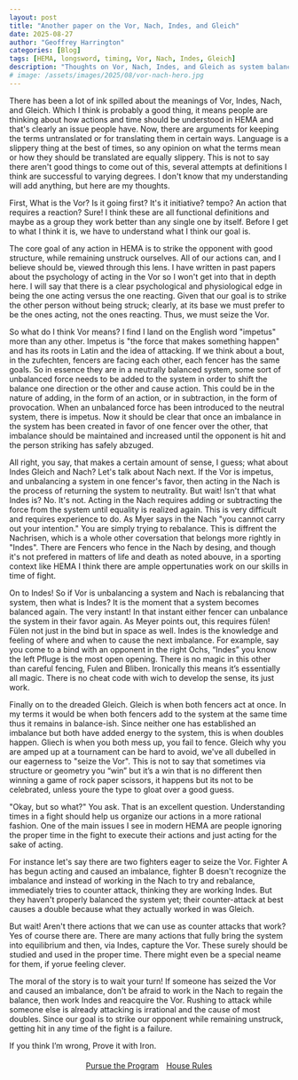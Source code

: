 ```yaml
---
layout: post
title: "Another paper on the Vor, Nach, Indes, and Gleich"
date: 2025-08-27
author: "Geoffrey Harrington"
categories: [Blog]
tags: [HEMA, longsword, timing, Vor, Nach, Indes, Gleich]
description: "Thoughts on Vor, Nach, Indes, and Gleich as system balance/imbalance and practical timing."
# image: /assets/images/2025/08/vor-nach-hero.jpg
---
```


There has been a lot of ink spilled about the meanings of Vor, Indes, Nach, and Gleich. Which I think is probably a good thing, it means people are thinking about how actions and time should be understood in HEMA and that's clearly an issue people have. Now, there are arguments for keeping the terms untranslated or for translating them in certain ways. Language is a slippery thing at the best of times, so any opinion on what the terms mean or how they should be translated are equally slippery. This is not to say there aren't good things to come out of this, several attempts at definitions I think are successful to varying degrees. I don't know that my understanding will add anything, but here are my thoughts.  

First, What is the Vor? Is it going first? It's it initiative? tempo? An action that requires a reaction? Sure\! I think these are all functional definitions and maybe as a group they work better than any single one by itself. Before I get to what I think it is, we have to understand what I think our goal is.

The core goal of any action in HEMA is to strike the opponent with good structure, while remaining unstruck ourselves. All of our actions can, and I believe should be, viewed through this lens. I have written in past papers about the psychology of acting in the Vor so I won't get into that in depth here. I will say that there is a clear psychological and physiological edge in being the one acting versus the one reacting. Given that our goal is to strike the other person without being struck; clearly, at its base we must prefer to be the ones acting, not the ones reacting. Thus, we must seize the Vor. 

So what do I think Vor means? I find I land on the English word "impetus" more than any other. Impetus is "the force that makes something happen" and has its roots in Latin and the idea of attacking. If we think about a bout, in the zufechten, fencers are facing each other, each fencer has the same goals. So in essence they are in a neutrally balanced system, some sort of unbalanced force needs to be added to the system in order to shift the balance one direction or the other and cause action.  This could be in the nature of adding, in the form of an action, or in subtraction, in the form of provocation. When an unbalanced force has been introduced to the neutral system, there is impetus. Now it should be clear that once an imbalance in the system has been created in favor of one fencer over the other, that imbalance should be maintained and increased until the opponent is hit and the person striking has safely abzuged. 

All right, you say, that makes a certain amount of sense, I guess; what about Indes Gleich and Nach? Let's talk about Nach next. If the Vor is impetus, and unbalancing a system in one fencer's favor, then acting in the Nach is the process of returning the system to neutrality. But wait\! Isn't that what Indes is? No. It's not. Acting in the Nach requires adding or subtracting the force from the system until equality is realized again. This is very difficult and requires experience to do. As Myer says in the Nach "you cannot carry out your intention." You are simply trying to rebalance. This is diffrent the Nachrisen, which is a whole other coversation that belongs more rightly in "Indes". There are Fencers who fence in the Nach by desing, and though it's not prefered in matters of life and death as noted abouve, in a sporting context like HEMA I think there are ample oppertunaties work on our skills in time of fight. 

On to Indes\! So if Vor is unbalancing a system and Nach is rebalancing that system, then what is Indes? It is the moment that a system becomes balanced again. The very instant\! In that instant either fencer can unbalance the system in their favor again. As Meyer points out, this requires fülen\! Fülen not just in the bind but in space as well. Indes is the knowledge and feeling of where and when to cause the next imbalance.  For example, say you come to a bind with an opponent in the right Ochs, “Indes” you know the left Pfluge is the most open opening. There is no magic in this other than careful fencing, Fulen and Bliben. Ironically this means it’s essentially all magic. There is no cheat code with wich to develop the sense, its just work.

Finally on to the dreaded Gleich. Gleich is when both fencers act at once. In my terms it would be when both fencers add to the system at the same time thus it remains in balance-ish. Since neither one has established an imbalance but both have added energy to the system, this is when doubles happen. Gliech is when you both mess up, you fail to fence. Gleich why you are amped up at a tournament can be hard to avoid, we've all dubelled in our eagerness to "seize the Vor". This is not to say that sometimes via structure or geometry you “win” but it’s a win that is no different then winning a game of rock paper scissors, it happens but its not to be celebrated, unless youre the type to gloat over a good guess.

"Okay, but so what?" You ask.  That is an excellent question. Understanding times in a fight should help us organize our actions in a more rational fashion. One of the main issues I see in modern HEMA are people ignoring the proper time in the fight to execute their actions and just acting for the sake of acting.

For instance let's say there are two fighters eager to seize the Vor. Fighter A has begun acting and caused an imbalance, fighter B doesn't recognize the imbalance and instead of working in the Nach to try and rebalance, immediately tries to counter attack, thinking they are working Indes. But they haven't properly balanced the system yet; their counter-attack at best causes a double because what they actually worked in was Gleich. 

But wait\! Aren't there actions that we can use as counter attacks that work? Yes of course there are. There are many actions that fully bring the system into equilibrium and then, via Indes, capture the Vor. These surely should be studied and used in the proper time. There might even be a special neame for them, if yorue feeling clever.

The moral of the story is to wait your turn\! If someone has seized the Vor and caused an imbalance, don't be afraid to work in the Nach to regain the balance, then work Indes and reacquire the Vor. Rushing to attack while someone else is already attacking is irrational and the cause of most doubles. Since our goal is to strike our opponent while remaining unstruck, getting hit in any time of the fight is a failure. 

If you think I’m wrong, Prove it with Iron.
 
<p style="text-align:center; margin:1.2rem 0;">
  <a class="btn gold" href="/program/" role="button">Pursue the Program</a>
  <a class="btn gold" href="/house-rules/" role="button" style="margin-left:.6rem;">House Rules</a>
</p>
